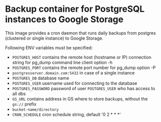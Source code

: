 # Backup container for PostgreSQL instances to Google Storage

This image provides a cron daemon that runs daily backups from postgres (clustered or single instance) to Google Storage.

Following ENV variables must be specified:
 - `POSTGRES_HOST` contains the remote host (hostname or IP) connection string for pg_dump command line client option -h
 - `POSTGRES_PORT` contains the remote port number for pg_dump option -P
  - `postgresserver.domain.com:5432` in case of a single instance
 - `POSTGRES_DB` database name 
 - `POSTGRES_USER` username used for connecting to the database
 - `POSTGRES_PASSWORD` password of user `POSTGRES_USER` who has access to all dbs
 - `GS_URL` contains address in GS where to store backups, without the `gs://` prefix
  - `bucket-name/directory`
 - `CRON_SCHEDULE` cron schedule string, default '0 2 * * *'

